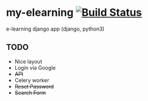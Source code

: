 # my-elearning [![Build Status](https://travis-ci.org/delitamakanda/my-elearning.svg?branch=master)](https://travis-ci.org/delitamakanda/my-elearning)
e-learning django app (django, python3)

## TODO
* Nice layout
* Login via Google
* ~~API~~
* Celery worker
* ~~Reset Password~~
* ~~Search Form~~
